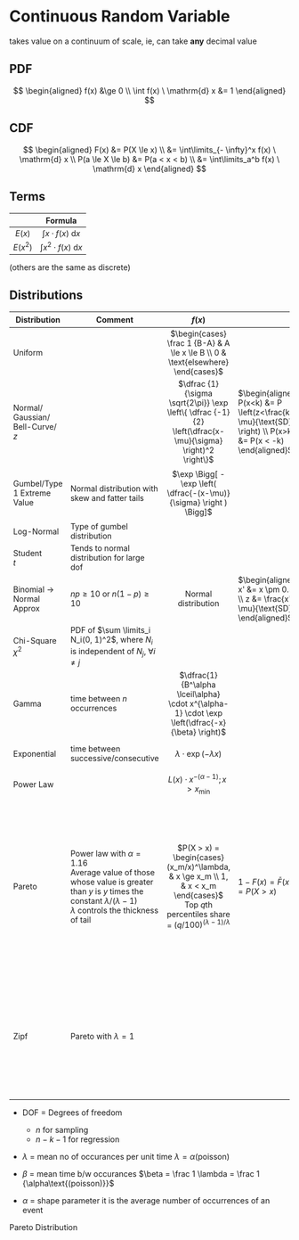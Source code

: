 # Continuous Random Variable

takes value on a continuum of scale, ie, can take **any** decimal value

## PDF

$$
\begin{aligned}
f(x) &\ge 0 \\
\int f(x) \ \mathrm{d} x &= 1
\end{aligned}
$$

## CDF

$$
\begin{aligned}
F(x) &= P(X \le x) \\
&= \int\limits_{- \infty}^x f(x) \ \mathrm{d} x \\
P(a \le X \le b) &= P(a < x < b) \\
&= \int\limits_a^b f(x) \ \mathrm{d} x
\end{aligned}
$$

## Terms

|          |            Formula            |
| :------: | :---------------------------: |
|  $E(x)$  |  $\int x \cdot f(x) \ \mathrm{d} x$  |
| $E(x^2)$ | $\int x^2 \cdot f(x) \ \mathrm{d} x$ |

(others are the same as discrete)



## Distributions

| Distribution                                     | Comment                                                      |                            $f(x)$                            |                                                              |                            $\mu$                             |          $\sigma^2(x)$           | Skewness | Kurtosis | Modality | Symmetry | Diagram                                                      |                                                              |
| ------------------------------------------------ | ------------------------------------------------------------ | :----------------------------------------------------------: | ------------------------------------------------------------ | :----------------------------------------------------------: | :------------------------------: | :------: | :------: | :------: | :------: | ------------------------------------------------------------ | ------------------------------------------------------------ |
| Uniform                                          |                                                              | $\begin{cases} \frac 1 {B-A} & A \le x \le B \\ 0 & \text{elsewhere} \end{cases}$ |                                                              |                       $\dfrac {B+A} 2$                       |     $\dfrac 1 {12} (B-A)^2$      |          |          |          |    ✅     |                                                              |                                                              |
| Normal/<br />Gaussian/<br />Bell-Curve/<br />$z$ |                                                              | $\dfrac {1}{\sigma \sqrt{2\pi}} \exp \left\{ \dfrac {-1}{2} \left(\dfrac{x-\mu}{\sigma} \right)^2 \right\}$ | $\begin{aligned} P(x<k) &= P \left(z<\frac{k-\mu}{\text{SD}} \right) \\ P(x>k) &= P(x < -k) \end{aligned}$ |                              0                               |                1                 |    0     |    3     |    1     |    ✅     | ![Standard Normal Distribution with indicated probabilities.](./assets/img_standard_normal.svg) |                                                              |
| Gumbel/Type 1 Extreme Value                      | Normal distribution with skew and fatter tails               | $\exp \Bigg[ - \exp \left( \dfrac{-(x-\mu)}{\sigma} \right ) \Bigg]$ |                                                              | $\mu + \sigma \gamma_e$<br />$\gamma_e \approx 0.577$ (Euler’s constant) |   $\dfrac{\pi^2 \sigma^2}{6}$    |          |          |          |          | ![gumbel_distribution](./assets/gumbel_distribution.png)     |                                                              |
| Log-Normal                                       | Type of gumbel distribution                                  |                                                              |                                                              |                                                              |                                  |          |          |          |          |                                                              |                                                              |
| Student<br />$t$                                 | Tends to normal distribution for large dof                   |                                                              |                                                              |                              0                               |                >1                |          |          |          |    ✅     |                                                              |                                                              |
| Binomial $\to$ Normal Approx                     | $np \ge 10$ or $n(1-p) \ge 10$                               |                     Normal distribution                      | $\begin{aligned} x' &= x \pm 0.5 \\ z &= \frac{x' - \mu}{\text{SD}} \end{aligned}$ |                             $np$                             |            $np(1-p)$             |          |          |          |          |                                                              |                                                              |
| Chi-Square<br />$\chi^2$                         | PDF of $\sum \limits_i N_i(0, 1)^2$, where $N_i$ is independent of $N_j, \ \forall i \ne j$ |                                                              |                                                              |                             DOF                              |             2 * DOF              |          |          |          |          |                                                              |                                                              |
| Gamma                                            | time between $n$ occurrences                                 | $\dfrac{1}{B^\alpha \lceil\alpha} \cdot x^{\alpha-1} \cdot \exp \left(\dfrac{-x}{\beta} \right)$ |                                                              |                        $\alpha \beta$                        |         $\alpha \beta^2$         |          |          |          |          |                                                              |                                                              |
| Exponential                                      | time between successive/consecutive                          |               $\lambda \cdot \exp(-\lambda x)$               |                                                              |                 $\dfrac 1 \lambda  = \beta$                  | $\dfrac 1 {\lambda^2} = \beta^2$ |          |          |          |          |                                                              |                                                              |
| Power Law                                        |                                                              |           $L(x) \cdot x^{-(\alpha-1)}; x > x_\min$           |                                                              |                                                              |                                  |          |          |          |          | ![image-20240209204700754](./assets/image-20240209204700754.png) |                                                              |
| Pareto                                           | Power law with $\alpha =1.16$<br />Average value of those whose value is greater than $y$ is $y$ times the constant $\lambda/(\lambda-1)$<br />$\lambda$ controls the thickness of tail | $P(X > x) = \begin{cases} (x_m/x)^\lambda, & x \ge x_m \\ 1, & x < x_m \end{cases}$<br />Top $q$th percentiles share = $(q/100)^{(\lambda-1)/\lambda}$ | $1 - F(x) = \bar F(x) = P(X>x)$                              |                                                              |                                  |          |          |          |          |                                                              | Size distribution<br />Sizes of cities<br />Income<br />Family names<br />Popularity<br />Social network patterns<br />Crime per convict<br />Sizes of large earthquakes<br />Power outages |
| Zipf                                             | Pareto with $\lambda=1$                                      |                                                              |                                                              |                                                              |                                  |          |          |          |          |                                                              | Empirical city size<br />Firm size<br />Equivalent to relationship of slope of -1 between log rank of city (based on city size) and log of population |

- DOF = Degrees of freedom
  - $n$ for sampling
  - $n-k-1$ for regression
  
- $\lambda$ = mean no of occurances per unit time
  $\lambda = \alpha\text{(poisson)}$
- $\beta$ = mean time b/w occurances
  $\beta = \frac 1 \lambda = \frac 1 {\alpha\text{(poisson)}}$
- $\alpha$ = shape parameter
  it is the average number of occurrences of an event

Pareto Distribution




